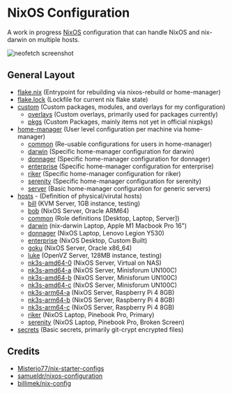 # NixOS Configuration

A work in progress [NixOS]() configuration that can handle NixOS and nix-darwin on multiple hosts.

![neofetch screenshot](https://i.imgur.com/Hh16z3T.png)

## General Layout

- [flake.nix](flake.nix) (Entrypoint for rebuilding via nixos-rebuild or home-manager)
- [flake.lock](flake.lock) (Lockfile for current nix flake state)
- [custom](custom/README.md) (Custom packages, modules, and overlays for my configuration)
  - [overlays](custom/overlays) (Custom overlays, primarily used for packages currently)
  - [pkgs](custom/pkgs) (Custom Packages, mainly items not yet in official nixpkgs)
- [home-manager](home-manager/README.md) (User level configuration per machine via home-manager)
  - [common](home-manager/common) (Re-usable configurations for users in home-manager)
  - [darwin](home-manager/darwin) (Specific home-manager configuration for darwin)
  - [donnager](home-manager/donnager) (Specific home-manager configuration for donnager)
  - [enterprise](home-manager/enterprise) (Specific home-manager configuration for enterprise)
  - [riker](home-manager/riker) (Specific home-manager configuration for riker)
  - [serenity](home-manager/serenity) (Specific home-manager configuration for serenity)
  - [server](home-manager/server) (Basic home-manager configuration for generic servers)
- [hosts](hosts/README.md) - (Definition of physical/virutal hosts)
  - [bill](hosts/bill) (KVM Server, 1GB instance, testing)
  - [bob](hosts/bob) (NixOS Server, Oracle ARM64)
  - [common](hosts/common) (Role definitions [Desktop, Laptop, Server])
  - [darwin](hosts/darwin) (nix-darwin Laptop, Apple M1 Macbook Pro 16")
  - [donnager](hosts/donnager) (NixOS Laptop, Lenovo Legion Y530)
  - [enterprise](hosts/enterprise) (NixOS Desktop, Custom Built)
  - [goku](hosts/goku) (NixOS Server, Oracle x86_64)
  - [luke](hosts/luke) (OpenVZ Server, 128MB instance, testing)
  - [nk3s-amd64-0](hosts/nk3s-amd64-0) (NixOS Server, Virtual on NAS)
  - [nk3s-amd64-a](hosts/nk3s-amd64-a) (NixOS Server, Minisforum UN100C)
  - [nk3s-amd64-b](hosts/nk3s-amd64-b) (NixOS Server, Minisforum UN100C)
  - [nk3s-amd64-c](hosts/nk3s-amd64-c) (NixOS Server, Minisforum UN100C)
  - [nk3s-arm64-a](hosts/nk3s-arm64-a) (NixOS Server, Raspberry Pi 4 8GB)
  - [nk3s-arm64-b](hosts/nk3s-arm64-b) (NixOS Server, Raspberry Pi 4 8GB)
  - [nk3s-arm64-c](hosts/nk3s-arm64-c) (NixOS Server, Raspberry Pi 4 8GB)
  - [riker](hosts/riker) (NixOS Laptop, Pinebook Pro, Primary)
  - [serenity](hosts/serenity) (NixOS Laptop, Pinebook Pro, Broken Screen)
- [secrets](secrets) (Basic secrets, primarily git-crypt encrypted files)

## Credits

- [Misterio77/nix-starter-configs](https://github.com/Misterio77/nix-starter-configs)
- [samueldr/nixos-configuration](https://gitlab.com/samueldr/nixos-configuration)
- [billimek/nix-config](https://github.com/billimek/nix-config)
